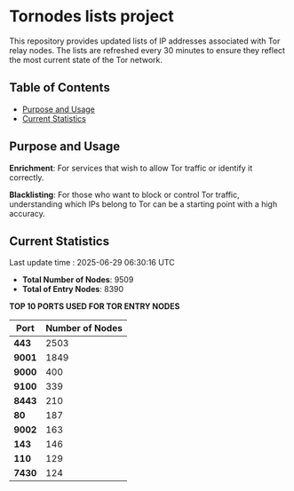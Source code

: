 # Tornodes lists project

This repository provides updated lists of IP addresses associated with Tor relay nodes. The lists are refreshed every 30 minutes to ensure they reflect the most current state of the Tor network.

## Table of Contents

- [Purpose and Usage](#purpose-and-usage)
- [Current Statistics](#current-statistics)


## Purpose and Usage

**Enrichment**: For services that wish to allow Tor traffic or identify it correctly.

**Blacklisting**: For those who want to block or control Tor traffic, understanding which IPs belong to Tor can be a starting point with a high accuracy.

## Current Statistics

Last update time : 2025-06-29 06:30:16 UTC

- **Total Number of Nodes**: 9509
- **Total of Entry Nodes**: 8390

**TOP 10 PORTS USED FOR TOR ENTRY NODES**

| **Port** | **Number of Nodes** |
|------|-----------------|
| **443**   | 2503  |
| **9001**   | 1849  |
| **9000**   | 400  |
| **9100**   | 339  |
| **8443**   | 210  |
| **80**   | 187  |
| **9002**   | 163  |
| **143**   | 146  |
| **110**   | 129  |
| **7430**   | 124  |

